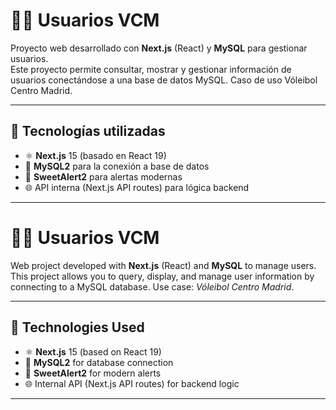 # 🧑‍💻 Usuarios VCM

Proyecto web desarrollado con **Next.js** (React) y **MySQL** para gestionar usuarios.  
Este proyecto permite consultar, mostrar y gestionar información de usuarios conectándose a una base de datos MySQL. Caso de uso Vóleibol Centro Madrid. 

---

## 🚀 Tecnologías utilizadas

- ⚛️ **Next.js** 15 (basado en React 19)
- 💽 **MySQL2** para la conexión a base de datos
- 💅 **SweetAlert2** para alertas modernas
- 🌐 API interna (Next.js API routes) para lógica backend

---

# 🧑‍💻 Usuarios VCM

Web project developed with **Next.js** (React) and **MySQL** to manage users.  
This project allows you to query, display, and manage user information by connecting to a MySQL database. Use case: *Vóleibol Centro Madrid*.

---

## 🚀 Technologies Used

- ⚛️ **Next.js** 15 (based on React 19)
- 💽 **MySQL2** for database connection
- 💅 **SweetAlert2** for modern alerts
- 🌐 Internal API (Next.js API routes) for backend logic

---


